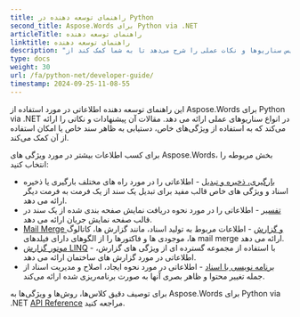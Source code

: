 ```yaml
---
title: راهنمای توسعه دهنده در Python
second_title: Aspose.Words برای Python via .NET
articleTitle: راهنمای توسعه دهنده
linktitle: راهنمای توسعه دهنده
description: "این راهنمای برنامه‌نویس سناریوها و نکات عملی را شرح می‌دهد تا به شما کمک کند از Aspose.Words خاص برای ویژگی‌های Python via .NET استفاده کنید، به ظاهر سند خاصی برسید، یا یک مورد استفاده را ممکن کنید."
type: docs
weight: 30
url: /fa/python-net/developer-guide/
timestamp: 2024-09-25-11-08-55
---
```


این راهنمای توسعه دهنده اطلاعاتی در مورد استفاده از Aspose.Words برای Python via .NET در انواع سناریوهای عملی ارائه می دهد. مقالات آن پیشنهادات و نکاتی را ارائه می‌کند که به استفاده از ویژگی‌های خاص، دستیابی به ظاهر سند خاص یا امکان استفاده از آن کمک می‌کند.

برای کسب اطلاعات بیشتر در مورد ویژگی های Aspose.Words، بخش مربوطه را انتخاب کنید:

- [بارگیری، ذخیره و تبدیل](/words/fa/python-net/loading-saving-and-converting/) - اطلاعاتی را در مورد راه های مختلف بارگیری یا ذخیره اسناد و ویژگی های خاص قالب مفید برای تبدیل یک سند از یک فرمت به فرمت دیگر ارائه می دهد.
- [تفسیر](/words/fa/python-net/rendering/) - اطلاعاتی را در مورد نحوه دریافت نمایش صفحه بندی شده از یک سند در قالب صفحه نمایش جریان ارائه می دهد.
- [Mail Merge و گزارش](/words/python-net/mail-merge-and-reporting/) - اطلاعات مربوط به تولید اسناد، مانند گزارش ها، کاتالوگ ها، موجودی ها و فاکتورها را از الگوهای دارای فیلدهای mail merge ارائه می دهد.
- [موتور گزارش LINQ](/words/python-net/linq-reporting-engine/) - با استفاده از مجموعه گسترده ای از ویژگی های گزارش، اطلاعاتی در مورد گزارش های ساختمان ارائه می دهد.
- [برنامه نویسی با اسناد](/words/fa/python-net/programming-with-documents/) - اطلاعاتی در مورد نحوه ایجاد، اصلاح و مدیریت اسناد از جمله تغییر محتوا و ظاهر بصری آنها به صورت برنامه‌ریزی شده ارائه می‌کند.

برای توصیف دقیق کلاس‌ها، روش‌ها و ویژگی‌ها به Aspose.Words برای Python via .NET [API Reference](https://reference.aspose.com/words/python-net/) مراجعه کنید.
